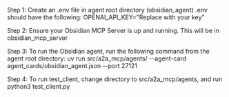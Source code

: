 Step 1: Create an .env file in agent root directory (obsidian_agent)
.env should have the following:
OPENAI_API_KEY="Replace with your key"

Step 2: Ensure your Obsidian MCP Server is up and running. This will be in obsidian_mcp_server

Step 3: To run the Obsidian agent, run the following command from the agent root directory: 
      uv run src/a2a_mcp/agents/ --agent-card agent_cards/obsidian_agent.json --port 27121

Step 4: To run test_client, change directory to src/a2a_mcp/agents, and run python3 test_client.py